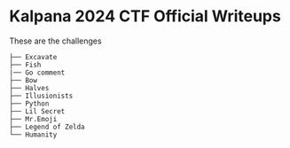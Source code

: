 # Kalpana 2024 CTF Official Writeups
These are the challenges

```
├── Excavate
├── Fish
|── Go comment
├── Bow
├── Halves
├── Illusionists
├── Python
├── Lil Secret
├── Mr.Emoji
├── Legend of Zelda
└── Humanity
```
